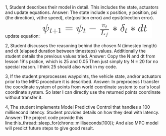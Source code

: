 1, Student describes their model in detail. This includes the state, actuators and update equations.
Answer: The state include x position, y position, psi (the direction), v(the speed), cte(position error) and epsi(direction error).
update equation: ![im1](https://github.com/peiyong86/CarND-MPC-Project/blob/master/im1.png)


2, Student discusses the reasoning behind the chosen N (timestep length) and dt (elapsed duration between timesteps) values. Additionally the student details the previous values tried.
Answer: Copy the N and dt from lesson 19's pratice, which is 25 and 0.05
Then just simply try N = 20 for no special reason.
I think 25 should also work in my code.


3, If the student preprocesses waypoints, the vehicle state, and/or actuators prior to the MPC procedure it is described.
Answer: In preprocess I transfer the coordinate system of points from world coordinate system to car's local coordinate system.
So later I can directly use the returned points coordinate without transfer it.

4, The student implements Model Predictive Control that handles a 100 millisecond latency. Student provides details on how they deal with latency.
Answer: The project code provide this line:this_thread::sleep_for(chrono::milliseconds(100));
And also MPC model will predict future steps to give good result.

